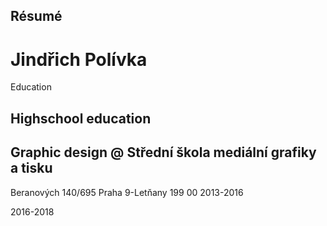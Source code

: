 ## Résumé
# Jindřich Polívka


Education

## Highschool education
## Graphic design @ Střední škola mediální grafiky a tisku
Beranových 140/695
Praha 9-Letňany
199 00
2013-2016

2016-2018
